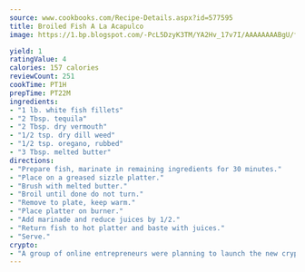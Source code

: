 ```yaml
---
source: www.cookbooks.com/Recipe-Details.aspx?id=577595
title: Broiled Fish A La Acapulco
image: https://1.bp.blogspot.com/-PcL5DzyK3TM/YA2Hv_17v7I/AAAAAAAABgU/fyHeesSth_IZW9mL5lk6GxJO8cW8ksrGACLcBGAsYHQ/s320/12.png

yield: 1
ratingValue: 4
calories: 157 calories
reviewCount: 251
cookTime: PT1H
prepTime: PT22M
ingredients:
- "1 lb. white fish fillets"
- "2 Tbsp. tequila"
- "2 Tbsp. dry vermouth"
- "1/2 tsp. dry dill weed"
- "1/2 tsp. oregano, rubbed"
- "3 Tbsp. melted butter"
directions:
- "Prepare fish, marinate in remaining ingredients for 30 minutes."
- "Place on a greased sizzle platter."
- "Brush with melted butter."
- "Broil until done do not turn."
- "Remove to plate, keep warm."
- "Place platter on burner."
- "Add marinade and reduce juices by 1/2."
- "Return fish to hot platter and baste with juices."
- "Serve."
crypto:
- "A group of online entrepreneurs were planning to launch the new cryptocurrency on Thursday."
---
```

